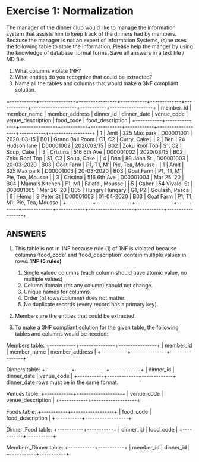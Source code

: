 # Exercise 1: Normalization

The manager of the dinner club would like to manage the information system that assists him to keep track of the dinners had by members.
Because the manager is not an expert of Information Systems, (s)he uses the following table to store the information.
Please help the manger by using the knowledge of database normal forms.
Save all answers in a text file / MD file.

1. What columns violate 1NF?
2. What entities do you recognize that could be extracted?
3. Name all the tables and columns that would make a 3NF compliant solution.

+-----------+---------------+----------------+-----------+-------------+------------+-------------------+-----------+------------------+
| member_id | member_name   | member_address | dinner_id | dinner_date | venue_code | venue_description | food_code | food_description |
+-----------+---------------+----------------+-----------+-------------+------------+-------------------+-----------+------------------+
|         1 | Amit          | 325 Max park   | D00001001 | 2020-03-15  | B01        | Grand Ball Room   | C1, C2    | Curry, Cake      |
|         2 | Ben           | 24 Hudson lane | D00001002 | 2020/03/15  | B02        | Zoku Roof Top     | S1, C2    | Soup, Cake       |
|         3 | Cristina      | 516 6th Ave    | D00001002 | 2020/03/15  | B02        | Zoku Roof Top     | S1, C2    | Soup, Cake       |
|         4 | Dan           | 89 John St     | D00001003 | 20-03-2020  | B03        | Goat Farm         | P1, T1, M1| Pie, Tea, Mousse |
|         1 | Amit          | 325 Max park   | D00001003 | 20-03-2020  | B03        | Goat Farm         | P1, T1, M1| Pie, Tea, Mousse |
|         3 | Cristina      | 516 6th Ave    | D00001004 | Mar 25 '20  | B04        | Mama's Kitchen    | F1, M1    | Falafal, Mousse  |
|         5 | Gabor         | 54 Vivaldi St  | D00001005 | Mar 26 '20  | B05        | Hungry Hungary    | G1, P2    | Goulash, Pasca   |
|         6 | Hema          | 9 Peter St     | D00001003 | 01-04-2020  | B03        | Goat Farm         | P1, T1, M1| Pie, Tea, Mousse |
+-----------+---------------+----------------+-----------+-------------+------------+-------------------+-----------+------------------+

## ANSWERS

1. This table is not in 1NF because rule (1) of 1NF is violated because columns 'food_code' and 'food_description' contain multiple values in rows.
          **1NF (5 rules)**

      1) Single valued columns (each column should have atomic value, no multiple values)
      2) Column domain (for any column) should not change.
      3) Unique names for columns.
      4) Order (of rows/columns) does not matter.
      5) No duplicate records (every record has a primary key).

2. Members are the entities that could be extracted.

3. To make a 3NF compliant solution for the given table, the following tables and columns would be needed:

Members table:
+-----------+---------------+----------------+
| member_id | member_name   | member_address |
+-----------+---------------+----------------+

Dinners table:
+-----------+-------------+-------------+
| dinner_id | dinner_date | venue_code |
+-----------+-------------+-------------+
dinner_date rows must be in the same format.

Venues table:
+------------+-------------------+
| venue_code | venue_description |
+------------+-------------------+

Foods table:
+-----------+------------------+
| food_code | food_description |
+-----------+------------------+

Dinner_Food table:
+-----------+-----------+
| dinner_id | food_code |
+-----------+-----------+

Members_Dinner table:
+-----------+-----------+
| member_id | dinner_id |
+-----------+-----------+
